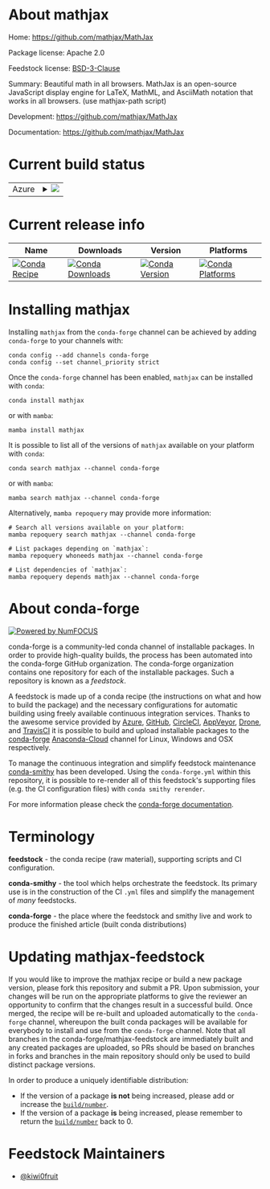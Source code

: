 About mathjax
=============

Home: https://github.com/mathjax/MathJax

Package license: Apache 2.0

Feedstock license: [BSD-3-Clause](https://github.com/conda-forge/mathjax-feedstock/blob/master/LICENSE.txt)

Summary: Beautiful math in all browsers. MathJax is an open-source JavaScript display engine for LaTeX, MathML, and AsciiMath notation that works in all browsers. (use mathjax-path script)

Development: https://github.com/mathjax/MathJax

Documentation: https://github.com/mathjax/MathJax

Current build status
====================


<table>
    
  <tr>
    <td>Azure</td>
    <td>
      <details>
        <summary>
          <a href="https://dev.azure.com/conda-forge/feedstock-builds/_build/latest?definitionId=6147&branchName=master">
            <img src="https://dev.azure.com/conda-forge/feedstock-builds/_apis/build/status/mathjax-feedstock?branchName=master">
          </a>
        </summary>
        <table>
          <thead><tr><th>Variant</th><th>Status</th></tr></thead>
          <tbody><tr>
              <td>linux_64</td>
              <td>
                <a href="https://dev.azure.com/conda-forge/feedstock-builds/_build/latest?definitionId=6147&branchName=master">
                  <img src="https://dev.azure.com/conda-forge/feedstock-builds/_apis/build/status/mathjax-feedstock?branchName=master&jobName=linux&configuration=linux_64_" alt="variant">
                </a>
              </td>
            </tr><tr>
              <td>osx_64</td>
              <td>
                <a href="https://dev.azure.com/conda-forge/feedstock-builds/_build/latest?definitionId=6147&branchName=master">
                  <img src="https://dev.azure.com/conda-forge/feedstock-builds/_apis/build/status/mathjax-feedstock?branchName=master&jobName=osx&configuration=osx_64_" alt="variant">
                </a>
              </td>
            </tr><tr>
              <td>win_64</td>
              <td>
                <a href="https://dev.azure.com/conda-forge/feedstock-builds/_build/latest?definitionId=6147&branchName=master">
                  <img src="https://dev.azure.com/conda-forge/feedstock-builds/_apis/build/status/mathjax-feedstock?branchName=master&jobName=win&configuration=win_64_" alt="variant">
                </a>
              </td>
            </tr>
          </tbody>
        </table>
      </details>
    </td>
  </tr>
</table>

Current release info
====================

| Name | Downloads | Version | Platforms |
| --- | --- | --- | --- |
| [![Conda Recipe](https://img.shields.io/badge/recipe-mathjax-green.svg)](https://anaconda.org/conda-forge/mathjax) | [![Conda Downloads](https://img.shields.io/conda/dn/conda-forge/mathjax.svg)](https://anaconda.org/conda-forge/mathjax) | [![Conda Version](https://img.shields.io/conda/vn/conda-forge/mathjax.svg)](https://anaconda.org/conda-forge/mathjax) | [![Conda Platforms](https://img.shields.io/conda/pn/conda-forge/mathjax.svg)](https://anaconda.org/conda-forge/mathjax) |

Installing mathjax
==================

Installing `mathjax` from the `conda-forge` channel can be achieved by adding `conda-forge` to your channels with:

```
conda config --add channels conda-forge
conda config --set channel_priority strict
```

Once the `conda-forge` channel has been enabled, `mathjax` can be installed with `conda`:

```
conda install mathjax
```

or with `mamba`:

```
mamba install mathjax
```

It is possible to list all of the versions of `mathjax` available on your platform with `conda`:

```
conda search mathjax --channel conda-forge
```

or with `mamba`:

```
mamba search mathjax --channel conda-forge
```

Alternatively, `mamba repoquery` may provide more information:

```
# Search all versions available on your platform:
mamba repoquery search mathjax --channel conda-forge

# List packages depending on `mathjax`:
mamba repoquery whoneeds mathjax --channel conda-forge

# List dependencies of `mathjax`:
mamba repoquery depends mathjax --channel conda-forge
```


About conda-forge
=================

[![Powered by
NumFOCUS](https://img.shields.io/badge/powered%20by-NumFOCUS-orange.svg?style=flat&colorA=E1523D&colorB=007D8A)](https://numfocus.org)

conda-forge is a community-led conda channel of installable packages.
In order to provide high-quality builds, the process has been automated into the
conda-forge GitHub organization. The conda-forge organization contains one repository
for each of the installable packages. Such a repository is known as a *feedstock*.

A feedstock is made up of a conda recipe (the instructions on what and how to build
the package) and the necessary configurations for automatic building using freely
available continuous integration services. Thanks to the awesome service provided by
[Azure](https://azure.microsoft.com/en-us/services/devops/), [GitHub](https://github.com/),
[CircleCI](https://circleci.com/), [AppVeyor](https://www.appveyor.com/),
[Drone](https://cloud.drone.io/welcome), and [TravisCI](https://travis-ci.com/)
it is possible to build and upload installable packages to the
[conda-forge](https://anaconda.org/conda-forge) [Anaconda-Cloud](https://anaconda.org/)
channel for Linux, Windows and OSX respectively.

To manage the continuous integration and simplify feedstock maintenance
[conda-smithy](https://github.com/conda-forge/conda-smithy) has been developed.
Using the ``conda-forge.yml`` within this repository, it is possible to re-render all of
this feedstock's supporting files (e.g. the CI configuration files) with ``conda smithy rerender``.

For more information please check the [conda-forge documentation](https://conda-forge.org/docs/).

Terminology
===========

**feedstock** - the conda recipe (raw material), supporting scripts and CI configuration.

**conda-smithy** - the tool which helps orchestrate the feedstock.
                   Its primary use is in the construction of the CI ``.yml`` files
                   and simplify the management of *many* feedstocks.

**conda-forge** - the place where the feedstock and smithy live and work to
                  produce the finished article (built conda distributions)


Updating mathjax-feedstock
==========================

If you would like to improve the mathjax recipe or build a new
package version, please fork this repository and submit a PR. Upon submission,
your changes will be run on the appropriate platforms to give the reviewer an
opportunity to confirm that the changes result in a successful build. Once
merged, the recipe will be re-built and uploaded automatically to the
`conda-forge` channel, whereupon the built conda packages will be available for
everybody to install and use from the `conda-forge` channel.
Note that all branches in the conda-forge/mathjax-feedstock are
immediately built and any created packages are uploaded, so PRs should be based
on branches in forks and branches in the main repository should only be used to
build distinct package versions.

In order to produce a uniquely identifiable distribution:
 * If the version of a package **is not** being increased, please add or increase
   the [``build/number``](https://docs.conda.io/projects/conda-build/en/latest/resources/define-metadata.html#build-number-and-string).
 * If the version of a package **is** being increased, please remember to return
   the [``build/number``](https://docs.conda.io/projects/conda-build/en/latest/resources/define-metadata.html#build-number-and-string)
   back to 0.

Feedstock Maintainers
=====================

* [@kiwi0fruit](https://github.com/kiwi0fruit/)

